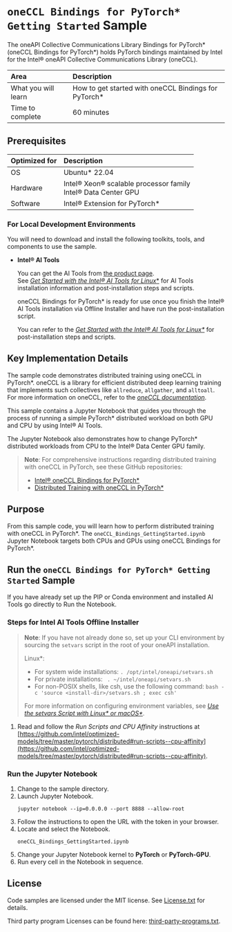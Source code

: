 # `oneCCL Bindings for PyTorch* Getting Started` Sample

The oneAPI Collective Communications Library Bindings for PyTorch* (oneCCL Bindings for PyTorch*) holds PyTorch bindings maintained by Intel for the Intel® oneAPI Collective Communications Library (oneCCL).

| Area                  | Description
|:---                   |:---
| What you will learn   | How to get started with oneCCL Bindings for PyTorch*
| Time to complete      | 60 minutes

## Prerequisites

| Optimized for                     | Description
|:---                               |:---
| OS                                | Ubuntu* 22.04
| Hardware                          | Intel® Xeon® scalable processor family <br> Intel® Data Center GPU
| Software                          | Intel® Extension for PyTorch*


### For Local Development Environments

You will need to download and install the following toolkits, tools, and components to use the sample.

- **Intel® AI Tools**

  You can get the AI Tools from [the product page](https://www.intel.com/content/www/us/en/developer/tools/oneapi/ai-analytics-toolkit.html). <br> See [*Get Started with the Intel® AI Tools for Linux**](https://www.intel.com/content/www/us/en/develop/documentation/get-started-with-ai-linux) for AI Tools installation information and post-installation steps and scripts.

  oneCCL Bindings for PyTorch* is ready for use once you finish the Intel® AI Tools installation via Offline Installer and have run the post-installation script.


  You can refer to the *[Get Started with the Intel® AI Tools for Linux*](https://software.intel.com/en-us/get-started-with-intel-oneapi-linux-get-started-with-the-intel-ai-analytics-toolkit)* for post-installation steps and scripts.


## Key Implementation Details

The sample code demonstrates distributed training using oneCCL in PyTorch*. oneCCL is a library for efficient distributed deep learning training that implements such collectives like `allreduce`, `allgather`, and `alltoall`. For more information on oneCCL, refer to the [*oneCCL documentation*](https://oneapi-src.github.io/oneCCL/).

This sample contains a Jupyter Notebook that guides you through the process of running a simple PyTorch* distributed workload on both GPU and CPU by using Intel® AI Tools.

The Jupyter Notebook also demonstrates how to change PyTorch* distributed workloads from CPU to the Intel® Data Center GPU family.

> **Note**: For comprehensive instructions regarding distributed training with oneCCL in PyTorch, see these GitHub repositories:
>
>- [Intel® oneCCL Bindings for PyTorch*](https://github.com/intel/torch-ccl) 
>- [Distributed Training with oneCCL in PyTorch*](https://github.com/intel/optimized-models/tree/master/pytorch/distributed)

## Purpose

From this sample code, you will learn how to perform distributed training with oneCCL in PyTorch*. The `oneCCL_Bindings_GettingStarted.ipynb` Jupyter Notebook targets both CPUs and GPUs using oneCCL Bindings for PyTorch*.


## Run the `oneCCL Bindings for PyTorch* Getting Started` Sample

If you have already set up the PIP or Conda environment and installed AI Tools go directly to Run the Notebook.
### Steps for Intel AI Tools Offline Installer  


> **Note**: If you have not already done so, set up your CLI
> environment by sourcing  the `setvars` script in the root of your oneAPI installation.
>
> Linux*:
> - For system wide installations: `. /opt/intel/oneapi/setvars.sh`
> - For private installations: ` . ~/intel/oneapi/setvars.sh`
> - For non-POSIX shells, like csh, use the following command: `bash -c 'source <install-dir>/setvars.sh ; exec csh'`
>
> For more information on configuring environment variables, see *[Use the setvars Script with Linux* or macOS*](https://www.intel.com/content/www/us/en/develop/documentation/oneapi-programming-guide/top/oneapi-development-environment-setup/use-the-setvars-script-with-linux-or-macos.html)*.

1. Read and follow the *Run Scripts and CPU Affinity* instructions at [https://github.com/intel/optimized-models/tree/master/pytorch/distributed#run-scripts--cpu-affinity](https://github.com/intel/optimized-models/tree/master/pytorch/distributed#run-scripts--cpu-affinity).

### Run the Jupyter Notebook

1. Change to the sample directory.
2. Launch Jupyter Notebook.
   ```
   jupyter notebook --ip=0.0.0.0 --port 8888 --allow-root
   ```
3. Follow the instructions to open the URL with the token in your browser.
4. Locate and select the Notebook.
   ```
   oneCCL_Bindings_GettingStarted.ipynb
   ```
5. Change your Jupyter Notebook kernel to **PyTorch** or **PyTorch-GPU**.
6. Run every cell in the Notebook in sequence.


## License

Code samples are licensed under the MIT license. See
[License.txt](https://github.com/oneapi-src/oneAPI-samples/blob/master/License.txt) for details.

Third party program Licenses can be found here: [third-party-programs.txt](https://github.com/oneapi-src/oneAPI-samples/blob/master/third-party-programs.txt).
